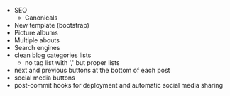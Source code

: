 - SEO
    - Canonicals
- New template (bootstrap)
- Picture albums
- Multiple abouts
- Search engines
- clean blog categories lists
    - no tag list with ',' but proper lists
- next and previous buttons at the bottom of each post
- social media buttons
- post-commit hooks for deployment and automatic social media sharing
